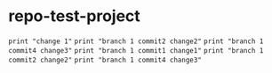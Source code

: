 # repo-test-project
`print "change 1"`
`print "branch 1 commit2 change2"`
`print "branch 1 commit4 change3"`
`print "branch 1 commit1 change1"`
`print "branch 1 commit2 change2"`
`print "branch 1 commit4 change3"`
